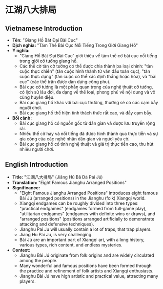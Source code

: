 # 江湖八大排局

## Vietnamese Introduction

* **Tên:** "Giang Hồ Bát Đại Bài Cục"
* **Dịch nghĩa:** "Tám Thế Bài Cục Nổi Tiếng Trong Giới Giang Hồ"
* **Ý nghĩa:**
    * "Giang Hồ Bát Đại Bài Cục" giới thiệu về tám thế cờ bài cục nổi tiếng trong giới cờ tướng giang hồ.
    * Các thế cờ tàn cờ tướng có thể được chia thành ba loại chính: "tàn cuộc thực chiến" (tàn cuộc hình thành từ ván đấu toàn cục), "tàn cuộc thực dụng" (tàn cuộc có thể xác định thắng hoặc hòa), và "bài cục" (các thế trận được dàn dựng công phu).
    * Bài cục cờ tướng là một phần quan trọng của nghệ thuật cờ tướng, có lịch sử lâu đời, đa dạng về thể loại, phong phú về nội dung và vô cùng huyền diệu.
    * Bài cục giang hồ khác với bài cục thường, thường sẽ có các cạm bẫy người chơi.
    * Bài cục giang hồ thể hiện tính thách thức rất cao, và đầy cạm bẫy.
* **Bối cảnh:**
    * Bài cục giang hồ có nguồn gốc từ dân gian và được lưu truyền rộng rãi.
    * Nhiều thế cờ hay và nổi tiếng đã được hình thành qua thực tiễn và sự gia công của các nghệ nhân dân gian và người yêu cờ.
    * Bài cục giang hồ có tính nghệ thuật và giá trị thực tiễn cao, thu hút nhiều người chơi.

## English Introduction

* **Title:** "江湖八大排局" (Jiāng Hú Bā Dà Pái Jú)
* **Translation:** "Eight Famous Jianghu Arranged Positions"
* **Significance:**
    * "Eight Famous Jianghu Arranged Positions" introduces eight famous Bài Jú (arranged positions) in the Jianghu (folk) Xiangqi world.
    * Xiangqi endgames can be roughly divided into three types: "practical endgames" (endgames formed from full-game play), "utilitarian endgames" (endgames with definite wins or draws), and "arranged positions" (positions arranged artificially to demonstrate attacking and defensive techniques).
    * Jianghu Pai Ju will usually contain a lot of traps, that trap players.
    * Jiang Hu Pai Ju, is very challenging.
    * Bài Jú are an important part of Xiangqi art, with a long history, various types, rich content, and endless mysteries.
* **Context:**
    * Jianghu Bài Jú originate from folk origins and are widely circulated among the people.
    * Many wonderful and famous positions have been formed through the practice and refinement of folk artists and Xiangqi enthusiasts.
    * Jianghu Bài Jú have high artistic and practical value, attracting many players.